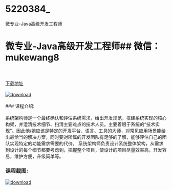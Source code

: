 # 5220384_
微专业-Java高级开发工程师
# 微专业-Java高级开发工程师## 微信：mukewang8
<br/></br>[下载地址](http://www.36tz.cn/article/5220384 "下载地址")
<br/></br>[![download](http://36tz.cn/muke_img/2021_07_1-22-300x101.png "下载地址")](http://www.36tz.cn/article/5220384 "下载地址")
<br/></br>### 课程介绍:<br/></br>系统架构师是一个最终确认和评估系统需求，给出开发规范，搭建系统实现的核心构架，并澄清技术细节、扫清主要难点的技术人员。主要着眼于系统的“技术实现”。因此他/她应该是特定的开发平台、语言、工具的大师，对常见应用场景能给出最恰当的解决方案，同时要对所属的开发团队有足够的了解，能够评估自己的团队实现特定的功能需求需要的代价。 系统架构师负责设计系统整体架构，从需求到设计的每个细节都要考虑到，把握整个项目，使设计的项目尽量效率高，开发容易，维护方便，升级简单等。

### 课程截图:
[![download](http://36tz.cn/muke_img/2021_07_2-23.png "下载地址")](http://www.36tz.cn/article/5220384 "下载地址")
